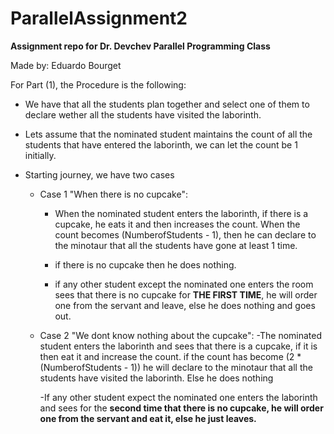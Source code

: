 # ParallelAssignment2
<strong> Assignment repo for Dr. Devchev Parallel Programming Class </strong>
<p> Made by: Eduardo Bourget </p>
<p> 
For Part (1), the Procedure is the following:

- We have that all the students plan together and select one of them to declare wether all the students have visited the laborinth.
- Lets assume that the nominated student maintains the count of all the students that have entered the laborinth, we can let the count be 1 initially.

- Starting journey, we have two cases
    - Case 1 "When there is no cupcake":
        - When the nominated student enters the laborinth, if there is a cupcake, he eats it and then increases the count. When the count becomes (NumberofStudents - 1), then he can declare to the minotaur that all the students have gone at least 1 time.
        - if there is no cupcake then he does nothing.

        - if any other student except the nominated one enters the room sees that there is no cupcake for <strong>THE FIRST TIME</strong>, he will order one from the servant and leave, else he does nothing and goes out.

    - Case 2 "We dont know nothing about the cupcake":
        -The nominated student enters the laborinth and sees that there is a cupcake, if it is then eat it and increase the count. if the count has become (2 * (NumberofStudents - 1)) he will declare to the minotaur that all the students have visited the laborinth. Else he does nothing
        
        -If any other student expect the nominated one enters the laborinth and sees for the <strong> second time <strong> that there is no cupcake, he will order one from the servant and eat it, else he just leaves.
    
</p>